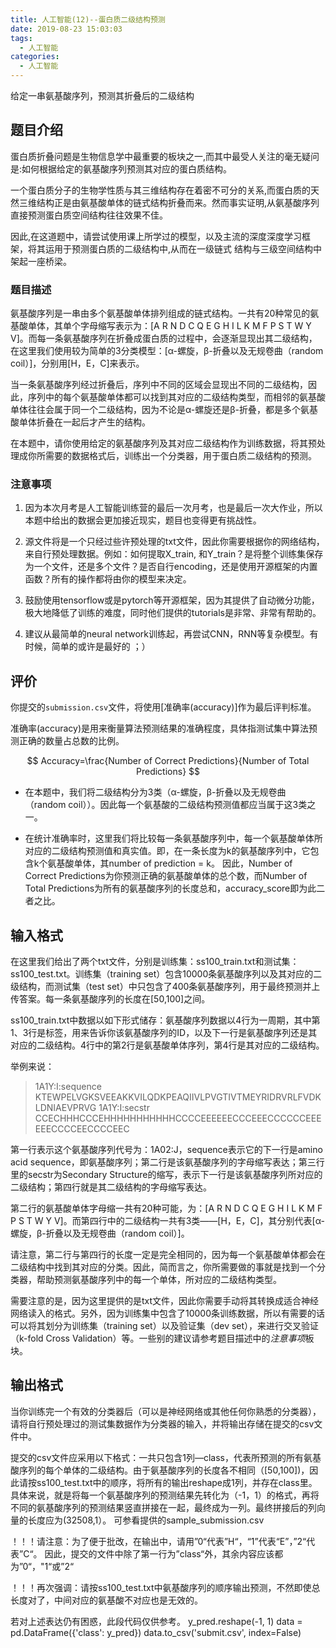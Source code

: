 ```yaml
---
title: 人工智能(12)--蛋白质二级结构预测
date: 2019-08-23 15:03:03
tags:
  - 人工智能
categories: 
  - 人工智能
---
```


给定一串氨基酸序列，预测其折叠后的二级结构

<!-- more -->

## 题目介绍

蛋白质折叠问题是生物信息学中最重要的板块之一,而其中最受人关注的毫无疑问是:如何根据给定的氨基酸序列预测其对应的蛋白质结构。

一个蛋白质分子的生物学性质与其三维结构存在着密不可分的关系,而蛋白质的天然三维结构正是由氨基酸单体的链式结构折叠而来。然而事实证明,从氨基酸序列直接预测蛋白质空间结构往往效果不佳。

因此,在这道题中，请尝试使用课上所学过的模型，以及主流的深度深度学习框架，将其运用于预测蛋白质的二级结构中,从而在一级链式
结构与三级空间结构中架起一座桥梁。

### 题目描述

氨基酸序列是一串由多个氨基酸单体排列组成的链式结构。一共有20种常见的氨基酸单体，其单个字母缩写表示为：[A R N D C Q E G H I L K M F P S T W Y V]。而每一条氨基酸序列在折叠成蛋白质的过程中，会逐渐显现出其二级结构，在这里我们使用较为简单的3分类模型：[α-螺旋，β-折叠以及无规卷曲（random coil）]，分别用[H，E，C]来表示。

当一条氨基酸序列经过折叠后，序列中不同的区域会显现出不同的二级结构，因此，序列中的每个氨基酸单体都可以找到其对应的二级结构类型，而相邻的氨基酸单体往往会属于同一个二级结构，因为不论是α-螺旋还是β-折叠，都是多个氨基酸单体折叠在一起后才产生的结构。

在本题中，请你使用给定的氨基酸序列及其对应二级结构作为训练数据，将其预处理成你所需要的数据格式后，训练出一个分类器，用于蛋白质二级结构的预测。

### 注意事项

1. 因为本次月考是人工智能训练营的最后一次月考，也是最后一次大作业，所以本题中给出的数据会更加接近现实，题目也变得更有挑战性。

2. 源文件将是一个只经过些许预处理的txt文件，因此你需要根据你的网络结构，来自行预处理数据。例如：如何提取X_train, 和Y_train？是将整个训练集保存为一个文件，还是多个文件？是否自行encoding，还是使用开源框架的内置函数？所有的操作都将由你的模型来决定。

3. 鼓励使用tensorflow或是pytorch等开源框架，因为其提供了自动微分功能，极大地降低了训练的难度，同时他们提供的tutorials是非常、非常有帮助的。

4. 建议从最简单的neural network训练起，再尝试CNN，RNN等复杂模型。有时候，简单的或许是最好的 ；）

## 评价

你提交的`submission.csv`文件，将使用[准确率(accuracy)]作为最后评判标准。

准确率(accuracy)是用来衡量算法预测结果的准确程度，具体指测试集中算法预测正确的数量占总数的比例。

$$ Accuracy=\frac{Number of Correct Predictions}{Number of Total Predictions} $$

* 在本题中，我们将二级结构分为3类（α-螺旋，β-折叠以及无规卷曲（random coil））。因此每一个氨基酸的二级结构预测值都应当属于这3类之一。

* 在统计准确率时，这里我们将比较每一条氨基酸序列中，每一个氨基酸单体所对应的二级结构预测值和真实值。即，在一条长度为k的氨基酸序列中，它包含k个氨基酸单体，其number of prediction = k。 因此，Number of Correct Predictions为你预测正确的氨基酸单体的总个数，而Number of Total Predictions为所有的氨基酸序列的长度总和，accuracy_score即为此二者之比。

## 输入格式

在这里我们给出了两个txt文件，分别是训练集：ss100_train.txt和测试集：ss100_test.txt。训练集（training set）包含10000条氨基酸序列以及其对应的二级结构，而测试集（test set）中只包含了400条氨基酸序列，用于最终预测并上传答案。每一条氨基酸序列的长度在[50,100]之间。

ss100_train.txt中数据以如下形式储存：氨基酸序列数据以4行为一周期，其中第1、3行是标签，用来告诉你该氨基酸序列的ID，以及下一行是氨基酸序列还是其对应的二级结构。4行中的第2行是氨基酸单体序列，第4行是其对应的二级结构。

举例来说：
>1A1Y:I:sequence
KTEWPELVGKSVEEAKKVILQDKPEAQIIVLPVGTIVTMEYRIDRVRLFVDKLDNIAEVPRVG
>1A1Y:I:secstr
CCECHHHCCCEHHHHHHHHHHHCCCCEEEEEECCCEEECCCCCCEEEEEECCCCEECCCCEEC

第一行表示这个氨基酸序列代号为：1A02:J，sequence表示它的下一行是amino acid sequence，即氨基酸序列；第二行是该氨基酸序列的字母缩写表达；第三行里的secstr为Secondary Structure的缩写，表示下一行是该氨基酸序列所对应的二级结构；第四行就是其二级结构的字母缩写表达。

第二行的氨基酸单体字母缩一共有20种可能，为：[A R N D C Q E G H I L K M F P S T W Y V]。而第四行中的二级结构一共有3类——[H，E，C]，其分别代表[α-螺旋，β-折叠以及无规卷曲（random coil）]。

请注意，第二行与第四行的长度一定是完全相同的，因为每一个氨基酸单体都会在二级结构中找到其对应的分类。因此，简而言之，你所需要做的事就是找到一个分类器，帮助预测氨基酸序列中的每一个单体，所对应的二级结构类型。

需要注意的是，因为这里提供的是txt文件，因此你需要手动将其转换成适合神经网络读入的格式。另外，因为训练集中包含了10000条训练数据，所以有需要的话可以将其划分为训练集（training set）以及验证集（dev set），来进行交叉验证（k-fold Cross Validation）等。一些别的建议请参考题目描述中的*注意事项*板块。


## 输出格式

当你训练完一个有效的分类器后（可以是神经网络或其他任何你熟悉的分类器），请将自行预处理过的测试集数据作为分类器的输入，并将输出存储在提交的csv文件中。

提交的csv文件应采用以下格式：一共只包含1列—class，代表所预测的所有氨基酸序列的每个单体的二级结构。由于氨基酸序列的长度各不相同（[50,100])，因此请按ss100_test.txt中的顺序，将所有的输出reshape成1列，并存在class里。具体来说，就是将每一个氨基酸序列的预测结果先转化为（-1，1）的格式，再将不同的氨基酸序列的预测结果竖直拼接在一起，最终成为一列。最终拼接后的列向量的长度应为(32508,1）。
可参看提供的sample\_submission.csv

！！！请注意：为了便于批改，在输出中，请用”0“代表”H“，“1”代表“E”，”2“代表”C“。 因此，提交的文件中除了第一行为”class“外，其余内容应该都为”0“，"1“或”2“

！！！再次强调：请按ss100_test.txt中氨基酸序列的顺序输出预测，不然即使总长度对了，中间对应的氨基酸不对应也是无效的。

若对上述表达仍有困惑，此段代码仅供参考。
y_pred.reshape(-1, 1)
data = pd.DataFrame({'class': y_pred})
data.to_csv('submit.csv', index=False)